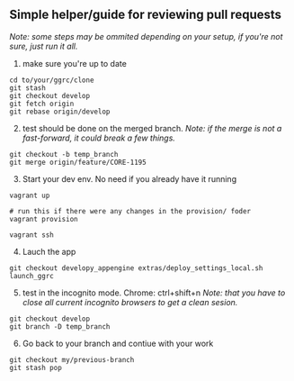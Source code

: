 ## Simple helper/guide for reviewing pull requests

_Note: some steps may be ommited depending on your setup, if you're not sure, just run it all._

1. make sure you're up to date

```
cd to/your/ggrc/clone 
git stash
git checkout develop 
git fetch origin 
git rebase origin/develop 
```

2.  test should be done on the merged branch.
_Note: if the merge is not a fast-forward, it could break a few things._

```
git checkout -b temp_branch 
git merge origin/feature/CORE-1195 
```

3. Start your dev env. No need if you already have it running
```
vagrant up

# run this if there were any changes in the provision/ foder
vagrant provision 

vagrant ssh
```

4. Lauch the app
```
git checkout developy_appengine extras/deploy_settings_local.sh
launch_ggrc
```

5. test in the incognito mode. Chrome: ctrl+shift+n
_Note: that you have to close all current incognito browsers to get a clean sesion._
```
git checkout develop 
git branch -D temp_branch
```

6. Go back to your branch and contiue with your work
```
git checkout my/previous-branch
git stash pop
```

